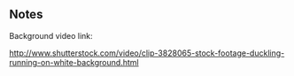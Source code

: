 Notes
-----

Background video link:

http://www.shutterstock.com/video/clip-3828065-stock-footage-duckling-running-on-white-background.html
